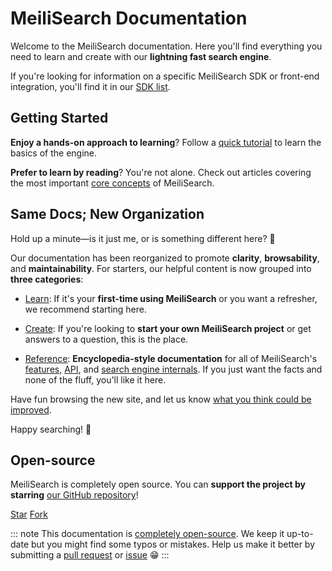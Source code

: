 # MeiliSearch Documentation

Welcome to the MeiliSearch documentation. Here you'll find everything you need to learn and create with our **lightning fast search engine**.

[<linkButton text="🔎 WHAT IS MEILISEARCH?"/>](/learn/what_is_meilisearch)

If you're looking for information on a specific MeiliSearch SDK or front-end integration, you'll find it in our [SDK list](/learn/what_is_meilisearch/sdks.md).

## Getting Started

**Enjoy a hands-on approach to learning**? Follow a [quick tutorial](/learn/tutorials/getting_started.md) to learn the basics of the engine.

**Prefer to learn by reading**? You're not alone. Check out articles covering the most important [core concepts](/learn/core_concepts) of MeiliSearch.

## Same Docs; New Organization

Hold up a minute—is it just me, or is something different here? 🤔

Our documentation has been reorganized to promote **clarity**, **browsability**, and **maintainability**. For starters, our helpful content is now grouped into **three categories**:

- [Learn](/learn): If it's your **first-time using MeiliSearch** or you want a refresher, we recommend starting here.

- [Create](/create): If you're looking to **start your own MeiliSearch project** or get answers to a question, this is the place.

- [Reference](/reference): **Encyclopedia-style documentation** for all of MeiliSearch's [features](/reference/features), [API](/reference/api), and [search engine internals](/reference/under_the_hood). If you just want the facts and none of the fluff, you'll like it here.

Have fun browsing the new site, and let us know [what you think could be improved](https://github.com/meilisearch/documentation/issues/new).

Happy searching! 🖖

## Open-source

MeiliSearch is completely open source. You can **support the project by starring** [our GitHub repository](https://github.com/meilisearch/MeiliSearch)!

<a class="github-button" href="https://github.com/meilisearch/MeiliSearch" data-icon="octicon-star" data-size="large" data-show-count="true" aria-label="Star meilisearch/MeiliSearch on GitHub">Star</a>
<a class="github-button" href="https://github.com/meilisearch/MeiliSearch/fork" data-icon="octicon-repo-forked" data-size="large" data-show-count="false" aria-label="Fork meilisearch/MeiliSearch on GitHub">Fork</a><!-- prettier-ignore
--><script async defer src="https://buttons.github.io/buttons.js"></script>

::: note
This documentation is [completely open-source](https://github.com/meilisearch/documentation). We keep it up-to-date but you might find some typos or mistakes. Help us make it better by submitting a [pull request](https://github.com/meilisearch/documentation/fork) or [issue](https://github.com/meilisearch/documentation/issues) 😁
:::
